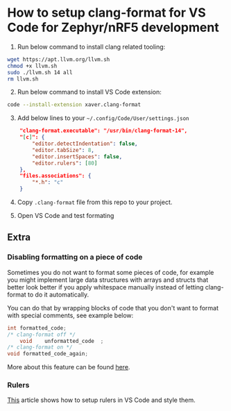 # How to setup clang-format for VS Code for Zephyr/nRF5 development

1. Run below command to install clang related tooling:
```bash
wget https://apt.llvm.org/llvm.sh
chmod +x llvm.sh
sudo ./llvm.sh 14 all
rm llvm.sh
```

2. Run below command to install VS Code extension:
```bash
code --install-extension xaver.clang-format
```


3. Add below lines to your `~/.config/Code/User/settings.json`

```json
    "clang-format.executable": "/usr/bin/clang-format-14",
    "[c]": {
        "editor.detectIndentation": false,
        "editor.tabSize": 8,
        "editor.insertSpaces": false,
        "editor.rulers": [80]
    },
    "files.associations": {
        "*.h": "c"
    }
```

4. Copy `.clang-format` file from this repo to your project.

5. Open VS Code and test formating

## Extra

### Disabling formatting on a piece of code

Sometimes you do not want to format some pieces of code, for example you might
implement large data structures with arrays and structs that better look better
if you apply whitespace manually instead of letting clang-format to do it
automatically.

You can do that by wrapping blocks of code that you don't want to format with
special comments, see example below:

```C
int formatted_code;
/* clang-format off */
    void    unformatted_code  ;
/* clang-format on */
void formatted_code_again;
```

More about this feature can be found
[here](https://clang.llvm.org/docs/ClangFormatStyleOptions.html#disabling-formatting-on-a-piece-of-code).

### Rulers

[This](https://dev.to/brad_beggs/vs-code-vertical-rulers-for-prettier-code-3gp3)
article shows how to setup rulers in VS Code and style them.

